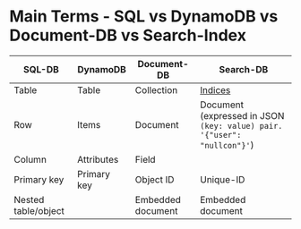 # Main Terms - SQL vs DynamoDB vs Document-DB vs Search-Index

| SQL-DB              | DynamoDB    | Document-DB       | Search-DB                                                                             |
|---------------------|-------------|-------------------|---------------------------------------------------------------------------------------|
| Table               | Table       | Collection        | [Indices](https://www.elastic.co/guide/en/elasticsearch/guide/2.x/_add_an_index.html) |
| Row                 | Items       | Document          | Document (expressed in JSON `(key: value) pair. '{"user": "nullcon"}'`)               |
| Column              | Attributes  | Field             |                                                                                       |
| Primary key         | Primary key | Object ID         | Unique-ID                                                                             |
| Nested table/object |             | Embedded document | Embedded document                                                                     |